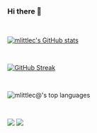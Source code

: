 ### Hi there 👋

<br/>

[![mlittlec's GitHub stats](https://github-readme-stats.vercel.app/api?username=mlittlec&show_icons=true&theme=radical)](https://github.com/anuraghazra/github-readme-stats)

<br/>

[![GitHub Streak](https://github-readme-streak-stats.herokuapp.com/?user=mlittlec&theme=dark)](https://git.io/streak-stats)

<br/>

![`mlittlec@`'s top languages](https://github-readme-stats.vercel.app/api/top-langs/?username=mlittlec&theme=cobalt&hide_title=true&layout=compact&langs_count=10&hide=html,javascript,css)

<br/>

![](https://komarev.com/ghpvc/?username=mlittlec&color=lightgrey)
![](https://visitor-badge.glitch.me/badge?page_id=mlittlec.mlittlec)

<!--
**mlittlec/mlittlec** is a ✨ _special_ ✨ repository because its `README.md` (this file) appears on your GitHub profile.

Here are some ideas to get you started:

- 🔭 I’m currently working on ...
- 🌱 I’m currently learning ...
- 👯 I’m looking to collaborate on ...
- 🤔 I’m looking for help with ...
- 💬 Ask me about ...
- 📫 How to reach me: ...
- 😄 Pronouns: ...
- ⚡ Fun fact: ...

Here are a couple of websites outlining stuff you can do in this file:

* https://docs.github.com/en/enterprise-server@3.5/account-and-profile/setting-up-and-managing-your-github-profile/customizing-your-profile/managing-your-profile-readme
* https://javascript.plainenglish.io/how-to-create-an-awesome-github-profile-readme-a474d5b45645
* https://github-readme-stats.vercel.app/api?username=mlittlec&show_icons=true&hide_border=true&&count_private=true&include_all_commits=true
* https://github.com/anuraghazra/github-readme-stats

-->
